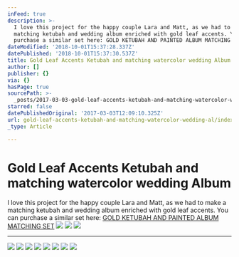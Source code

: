 ```yaml
---
inFeed: true
description: >-
  I love this project for the happy couple Lara and Matt, as we had to make a
  matching ketubah and wedding album enriched with gold leaf accents. You can
  purchase a similar set here: GOLD KETUBAH AND PAINTED ALBUM MATCHING SET
dateModified: '2018-10-01T15:37:28.337Z'
datePublished: '2018-10-01T15:37:30.537Z'
title: Gold Leaf Accents Ketubah and matching watercolor wedding Album
author: []
publisher: {}
via: {}
hasPage: true
sourcePath: >-
  _posts/2017-03-03-gold-leaf-accents-ketubah-and-matching-watercolor-wedding-al.md
starred: false
datePublishedOriginal: '2017-03-03T12:09:10.325Z'
url: gold-leaf-accents-ketubah-and-matching-watercolor-wedding-al/index.html
_type: Article

---
```

# Gold Leaf Accents Ketubah and matching watercolor wedding Album

I love this project for the happy couple Lara and Matt, as we had to make a matching ketubah and wedding album enriched with gold leaf accents. You can purchase a similar set here: [GOLD KETUBAH AND PAINTED ALBUM MATCHING SET][0]
![](https://the-grid-user-content.s3-us-west-2.amazonaws.com/af296255-dc48-4f3b-8e1c-8da55cc30db5.jpg)
![](https://the-grid-user-content.s3-us-west-2.amazonaws.com/924c455b-9b8e-42d7-8802-4e64d95bb4c4.jpg)
![](https://the-grid-user-content.s3-us-west-2.amazonaws.com/1c187200-d0eb-453b-beff-8cad7e5e28f0.jpg)

---

![](https://the-grid-user-content.s3-us-west-2.amazonaws.com/54d0908f-f4a0-4360-b6da-d023d69b2312.jpg)
![](https://the-grid-user-content.s3-us-west-2.amazonaws.com/20644d86-a938-4b26-8ef6-0b4203147a8b.jpg)
![](https://the-grid-user-content.s3-us-west-2.amazonaws.com/7d7645c8-a643-454f-bca3-fc94c6434060.jpg)
![](https://the-grid-user-content.s3-us-west-2.amazonaws.com/aaceb46e-f2fb-488d-92f1-63d7ebb35f2b.jpg)
![](https://the-grid-user-content.s3-us-west-2.amazonaws.com/c75d1a6b-62f3-4969-b20b-3e261af04db9.jpg)
![](https://the-grid-user-content.s3-us-west-2.amazonaws.com/d95823b5-4933-456f-9317-f24f8bda8956.jpg)
![](https://the-grid-user-content.s3-us-west-2.amazonaws.com/b0d51606-e4e2-4fc2-b438-8ba1283ac563.jpg)
![](https://the-grid-user-content.s3-us-west-2.amazonaws.com/e5250d32-3be7-4567-8a3c-e9ecac619217.jpg)

[0]: https://www.onceuponapaper.net/collections/sets/products/gold-ketubah-and-painted-album-matching-set-tree-of-life-modern-ketubah-art